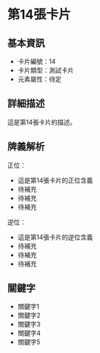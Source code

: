 # 第14張卡片

## 基本資訊
- 卡片編號：14
- 卡片類型：測試卡片
- 元素屬性：待定

## 詳細描述
這是第14張卡片的描述。

## 牌義解析
正位：
- 這是第14張卡片的正位含義
- 待補充
- 待補充
- 待補充

逆位：
- 這是第14張卡片的逆位含義
- 待補充
- 待補充
- 待補充

## 關鍵字
- 關鍵字1
- 關鍵字2
- 關鍵字3
- 關鍵字4
- 關鍵字5
